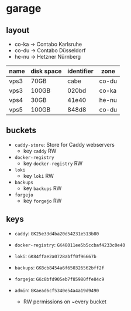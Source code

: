 # garage

## layout

- co-ka -> Contabo Karlsruhe
- co-du -> Contabo Düsseldorf
- he-nu -> Hetzner Nürnberg

| name | disk space | identifier | zone  |
| ---- | ---------- | ---------- | ----- |
| vps3 | 70GB       | cabe      | co-du |
| vps3 | 100GB      | 020bd      | co-ka |
| vps4 | 30GB       | 41e40      | he-nu |
| vps5 | 100GB      | 848d8      | co-du |

## buckets

- `caddy-store`: Store for Caddy webservers
    - key `caddy` RW
- `docker-registry`
    - key `docker-registry` RW
- `loki`
    - key `loki` RW
- `backups`
    - key `backups` RW
- `forgejo`
    - key `forgejo` RW

## keys

- `caddy`: `GK25e33d4ba20d54231e513b80`
- `docker-registry`: `GK48011ee5b5ccbaf4233c0e40`
- `loki`: `GK84ffae2a0728abff0f96667b`
- `backups`: `GK8cb8454a6f650326562bff2f`
- `forgejo`: `GKc8bfd905eb7f85980ffe84c9`

- `admin`: `GKaead6cf5340e54a4a19d9490`
    - RW permissions on ~every bucket
